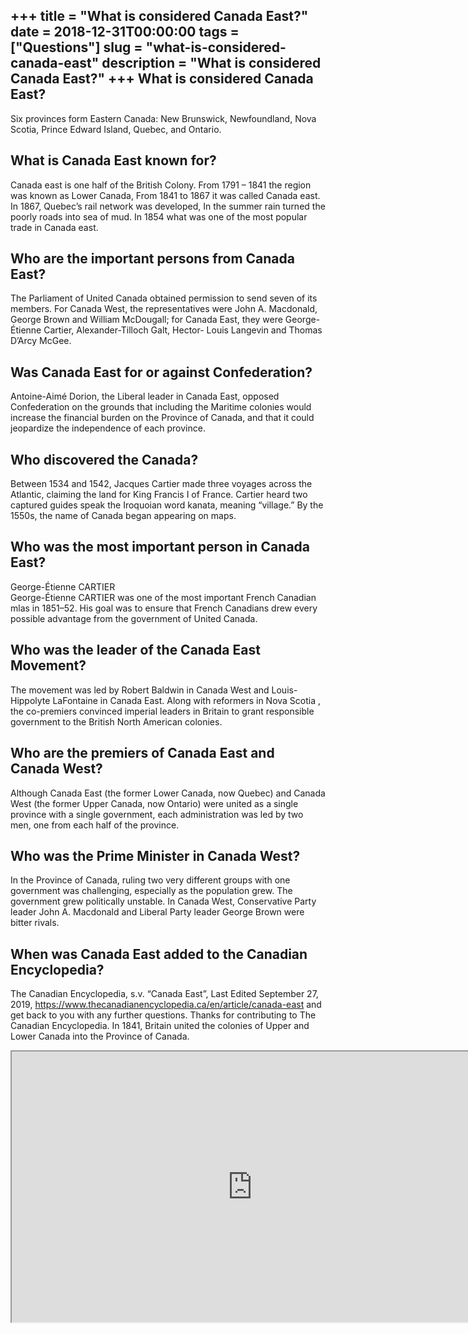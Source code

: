 +++
title = "What is considered Canada East?"
date = 2018-12-31T00:00:00
tags = ["Questions"]
slug = "what-is-considered-canada-east"
description = "What is considered Canada East?"
+++
What is considered Canada East?
-------------------------------

Six provinces form Eastern Canada: New Brunswick, Newfoundland, Nova Scotia, Prince Edward Island, Quebec, and Ontario.

What is Canada East known for?
------------------------------

Canada east is one half of the British Colony. From 1791 – 1841 the region was known as Lower Canada, From 1841 to 1867 it was called Canada east. In 1867, Quebec’s rail network was developed, In the summer rain turned the poorly roads into sea of mud. In 1854 what was one of the most popular trade in Canada east.

Who are the important persons from Canada East?
-----------------------------------------------

The Parliament of United Canada obtained permission to send seven of its members. For Canada West, the representatives were John A. Macdonald, George Brown and William McDougall; for Canada East, they were George- Étienne Cartier, Alexander-Tilloch Galt, Hector- Louis Langevin and Thomas D’Arcy McGee.

Was Canada East for or against Confederation?
---------------------------------------------

Antoine-Aimé Dorion, the Liberal leader in Canada East, opposed Confederation on the grounds that including the Maritime colonies would increase the financial burden on the Province of Canada, and that it could jeopardize the independence of each province.

Who discovered the Canada?
--------------------------

Between 1534 and 1542, Jacques Cartier made three voyages across the Atlantic, claiming the land for King Francis I of France. Cartier heard two captured guides speak the Iroquoian word kanata, meaning “village.” By the 1550s, the name of Canada began appearing on maps.

Who was the most important person in Canada East?
-------------------------------------------------

George-Étienne CARTIER  
George-Étienne CARTIER was one of the most important French Canadian mlas in 1851–52. His goal was to ensure that French Canadians drew every possible advantage from the government of United Canada.

Who was the leader of the Canada East Movement?
-----------------------------------------------

The movement was led by Robert Baldwin in Canada West and Louis-Hippolyte LaFontaine in Canada East. Along with reformers in Nova Scotia , the co-premiers convinced imperial leaders in Britain to grant responsible government to the British North American colonies.

Who are the premiers of Canada East and Canada West?
----------------------------------------------------

Although Canada East (the former Lower Canada, now Quebec) and Canada West (the former Upper Canada, now Ontario) were united as a single province with a single government, each administration was led by two men, one from each half of the province.

Who was the Prime Minister in Canada West?
------------------------------------------

In the Province of Canada, ruling two very different groups with one government was challenging, especially as the population grew. The government grew politically unstable. In Canada West, Conservative Party leader John A. Macdonald and Liberal Party leader George Brown were bitter rivals.

When was Canada East added to the Canadian Encyclopedia?
--------------------------------------------------------

The Canadian Encyclopedia, s.v. “Canada East”, Last Edited September 27, 2019, https://www.thecanadianencyclopedia.ca/en/article/canada-east and get back to you with any further questions. Thanks for contributing to The Canadian Encyclopedia. In 1841, Britain united the colonies of Upper and Lower Canada into the Province of Canada.

<iframe allow="accelerometer; autoplay; clipboard-write; encrypted-media; gyroscope; picture-in-picture" allowfullscreen="" class="__youtube_prefs__  epyt-is-override  no-lazyload" data-no-lazy="1" data-origheight="433" data-origwidth="770" data-skipgform_ajax_framebjll="" height="433" id="_ytid_20052" loading="lazy" src="https://www.youtube.com/embed/2gh_r2IS5pc?enablejsapi=1&autoplay=0&cc_load_policy=0&cc_lang_pref=&iv_load_policy=1&loop=0&modestbranding=0&rel=1&fs=1&playsinline=0&autohide=2&theme=dark&color=red&controls=1&" title="YouTube player" width="770"></iframe>